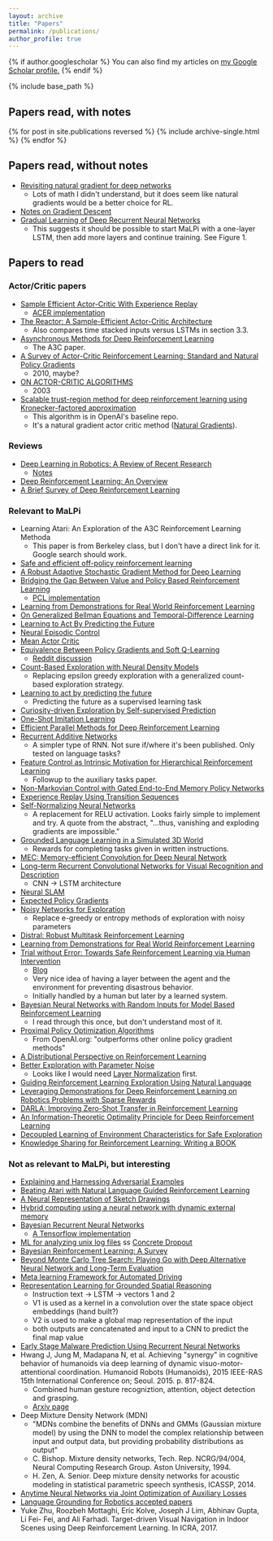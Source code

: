 ```yaml
---
layout: archive
title: "Papers"
permalink: /publications/
author_profile: true
---
```


{% if author.googlescholar %}
  You can also find my articles on <u><a href="{{author.googlescholar}}">my Google Scholar profile</a>.</u>
{% endif %}

{% include base_path %}

## Papers read, with notes

{% for post in site.publications reversed %}
  {% include archive-single.html %}
{% endfor %}

## Papers read, without notes

* [Revisiting natural gradient for deep networks](https://arxiv.org/abs/1301.3584v7)
  * Lots of math I didn't understand, but it does seem like natural gradients would be a better choice for RL.
* [Notes on Gradient Descent](https://ipvs.informatik.uni-stuttgart.de/mlr/marc/notes/gradientDescent.pdf)
* [Gradual Learning of Deep Recurrent Neural Networks](https://arxiv.org/pdf/1708.08863.pdf)
  * This suggests it should be possible to start MaLPi with a one-layer LSTM, then add more layers and continue training. See Figure 1.

## Papers to read

### Actor/Critic papers

* [Sample Efficient Actor-Critic With Experience Replay](https://arxiv.org/abs/1611.01224)
  * [ACER implementation](https://github.com/pfnet/chainerrl/blob/master/chainerrl/agents/acer.py)
* [The Reactor: A Sample-Efficient Actor-Critic Architecture](https://arxiv.org/abs/1704.04651)
  * Also compares time stacked inputs versus LSTMs in section 3.3.
* [Asynchronous Methods for Deep Reinforcement Learning](https://arxiv.org/abs/1602.01783)
  * The A3C paper.
* [A Survey of Actor-Critic Reinforcement Learning: Standard and Natural Policy Gradients](https://pdfs.semanticscholar.org/145a/42e83ec142a125da3ad845ee95027ef702e5.pdf)
  * 2010, maybe?
* [ON ACTOR-CRITIC ALGORITHMS](http://www.mit.edu/~jnt/Papers/J094-03-kon-actors.pdf)
  * 2003
* [Scalable trust-region method for deep reinforcement learning using Kronecker-factored approximation](https://arxiv.org/abs/1708.05144)
  * This algorithm is in OpenAI's baseline repo.
  * It's a natural gradient actor critic method ([Natural Gradients](http://kvfrans.com/a-intuitive-explanation-of-natural-gradient-descent/)).

### Reviews

* [Deep Learning in Robotics: A Review of Recent Research](https://arxiv.org/abs/1707.07217)
  * [Notes](/publications/2017-08-15-deep-learning-in-robotics)
* [Deep Reinforcement Learning: An Overview](https://arxiv.org/abs/1701.07274)
* [A Brief Survey of Deep Reinforcement Learning](https://arxiv.org/abs/1708.05866)

### Relevant to MaLPi

* Learning Atari: An Exploration of the A3C Reinforcement Learning Methoda
  * This paper is from Berkeley class, but I don't have a direct link for it. Google search should work.
* [Safe and efficient off-policy reinforcement learning](https://arxiv.org/abs/1606.02647)
* [A Robust Adaptive Stochastic Gradient Method for Deep Learning](https://arxiv.org/abs/1703.00788)
* [Bridging the Gap Between Value and Policy Based Reinforcement Learning](https://arxiv.org/abs/1702.08892)
  * [PCL implementation](https://github.com/pfnet/chainerrl/blob/master/chainerrl/agents/pcl.py)
* [Learning from Demonstrations for Real World Reinforcement Learning](https://arxiv.org/abs/1704.03732)
* [On Generalized Bellman Equations and Temporal-Difference Learning](https://arxiv.org/abs/1704.04463)
* [Learning to Act By Predicting the Future](https://arxiv.org/abs/1611.01779)
* [Neural Episodic Control](https://arxiv.org/abs/1703.01988)
* [Mean Actor Critic](https://arxiv.org/abs/1709.00503)
* [Equivalence Between Policy Gradients and Soft Q-Learning](https://arxiv.org/abs/1704.06440)
  * [Reddit discussion](https://www.reddit.com/r/MachineLearning/comments/6bi6np/d_glearning_taming_the_noise_in_reinforcement/)
* [Count-Based Exploration with Neural Density Models](https://arxiv.org/abs/1703.01310)
  * Replacing epsilon greedy exploration with a generalized count-based exploration strategy.
* [Learning to act by predicting the future](https://openreview.net/forum?id=rJLS7qKel&noteId=rJLS7qKel)
  * Predicting the future as a supervised learning task
* [Curiosity-driven Exploration by Self-supervised Prediction](https://pathak22.github.io/noreward-rl/)
* [One-Shot Imitation Learning](https://arxiv.org/abs/1703.07326)
* [Efficient Parallel Methods for Deep Reinforcement Learning](https://arxiv.org/abs/1705.04862v2)
* [Recurrent Additive Networks](http://www.kentonl.com/pub/llz.2017.pdf)
  * A simpler type of RNN. Not sure if/where it's been published. Only tested on language tasks?
* [Feature Control as Intrinsic Motivation for Hierarchical Reinforcement Learning](https://arxiv.org/pdf/1705.06769.pdf)
  * Followup to the auxiliary tasks paper.
* [Non-Markovian Control with Gated End-to-End Memory Policy Networks](https://arxiv.org/abs/1705.10993)
* [Experience Replay Using Transition Sequences](https://arxiv.org/abs/1705.10834)
* [Self-Normalizing Neural Networks](https://arxiv.org/abs/1706.02515)
  * A replacement for RELU activation. Looks fairly simple to implement and try. A quote from the abstract, "...thus, vanishing and exploding gradients are impossible."
* [Grounded Language Learning in a Simulated 3D World](https://arxiv.org/abs/1706.06551)
  * Rewards for completing tasks given in written instructions.
* [MEC: Memory-efficient Convolution for Deep Neural Network](https://arxiv.org/abs/1706.06873)
* [Long-term Recurrent Convolutional Networks for Visual Recognition and Description](https://arxiv.org/abs/1411.4389)
  * CNN -> LSTM architecture
* [Neural SLAM](http://arxiv.org/abs/1706.09520v1)
* [Expected Policy Gradients](https://arxiv.org/abs/1706.05374)
* [Noisy Networks for Exploration](https://arxiv.org/abs/1706.10295)
  * Replace e-greedy or entropy methods of exploration with noisy parameters
* [Distral: Robust Multitask Reinforcement Learning](https://arxiv.org/abs/1707.04175)
* [Learning from Demonstrations for Real World Reinforcement Learning](https://arxiv.org/abs/1704.03732)
* [Trial without Error: Towards Safe Reinforcement Learning via Human Intervention](https://arxiv.org/abs/1707.05173)
  * [Blog](https://owainevans.github.io/blog/hirl_blog.html)
  * Very nice idea of having a layer between the agent and the environment for preventing disastrous behavior.
  * Initially handled by a human but later by a learned system.
* [Bayesian Neural Networks with Random Inputs for Model Based Reinforcement Learning](https://medium.com/towards-data-science/bayesian-neural-networks-with-random-inputs-for-model-based-reinforcement-learning-36606a9399b4)
  * I read through this once, but don't understand most of it.
* [Proximal Policy Optimization Algorithms](https://arxiv.org/abs/1707.06347)
  * From OpenAI.org: "outperforms other online policy gradient methods"
* [A Distributional Perspective on Reinforcement Learning](https://arxiv.org/abs/1707.06887)
* [Better Exploration with Parameter Noise](https://blog.openai.com/better-exploration-with-parameter-noise/)
  * Looks like I would need [Layer Normalization](https://arxiv.org/abs/1607.06450) first.
* [Guiding Reinforcement Learning Exploration Using Natural Language](https://arxiv.org/abs/1707.08616)
* [Leveraging Demonstrations for Deep Reinforcement Learning on Robotics Problems with Sparse Rewards](https://arxiv.org/abs/1707.08817)
* [DARLA: Improving Zero-Shot Transfer in Reinforcement Learning](https://arxiv.org/abs/1707.08475)
* [An Information-Theoretic Optimality Principle for Deep Reinforcement Learning](https://arxiv.org/abs/1708.01867)
* [Decoupled Learning of Environment Characteristics for Safe Exploration](https://arxiv.org/abs/1708.02838)
* [Knowledge Sharing for Reinforcement Learning: Writing a BOOK](https://arxiv.org/abs/1709.01308)

### Not as relevant to MaLPi, but interesting

* [Explaining and Harnessing Adversarial Examples](https://arxiv.org/abs/1412.6572)
* [Beating Atari with Natural Language Guided Reinforcement Learning](http://web.stanford.edu/class/cs224n/reports/2762090.pdf)
* [A Neural Representation of Sketch Drawings](https://arxiv.org/abs/1704.03477)
* [Hybrid computing using a neural network with dynamic external memory](https://www.nature.com/articles/nature20101.epdf?author_access_token=ImTXBI8aWbYxYQ51Plys8NRgN0jAjWel9jnR3ZoTv0MggmpDmwljGswxVdeocYSurJ3hxupzWuRNeGvvXnoO8o4jTJcnAyhGuZzXJ1GEaD-Z7E6X_a9R-xqJ9TfJWBqz)
* [Bayesian Recurrent Neural Networks](https://arxiv.org/abs/1704.02798)
  * [A Tensorflow implementation](https://github.com/DeNeutoy/bayesian-rnn)
* [ML for analyzing unix log files](https://www.google.com/#safe=off&q=unix+log+files+machine+learning+detect+outliers)
ss [Concrete Dropout](https://arxiv.org/abs/1705.07832)
* [Bayesian Reinforcement Learning: A Survey](https://arxiv.org/abs/1609.04436)
* [Beyond Monte Carlo Tree Search: Playing Go with Deep Alternative Neural Network and Long-Term Evaluation](https://arxiv.org/abs/1706.04052)
* [Meta learning Framework for Automated Driving](https://arxiv.org/abs/1706.04038)
* [Representation Learning for Grounded Spatial Reasoning](https://arxiv.org/pdf/1707.03938.pdf)
  * Instruction text -> LSTM -> vectors 1 and 2
  * V1 is used as a kernel in a convolution over the state space object embeddings (hand built?)
  * V2 is used to make a global map representation of the input
  * both outputs are concatenated and input to a CNN to predict the final map value
* [Early Stage Malware Prediction Using Recurrent Neural Networks](https://arxiv.org/abs/1708.03513)
* Hwang J, Jung M, Madapana N, et al. Achieving "synergy" in cognitive behavior of humanoids via deep learning of dynamic visuo-motor-attentional coordination. Humanoid Robots (Humanoids), 2015 IEEE-RAS 15th International Conference on; Seoul. 2015. p. 817-824.
  * Combined human gesture recogniztion, attention, object detection and grasping.
  * [Arxiv page](https://arxiv.org/abs/1507.02347)
* Deep Mixture Density Network (MDN)
  *  "MDNs combine the benefits of DNNs and GMMs (Gaussian mixture model)  by using the DNN to model the complex relationship between input and output data, but providing probability distributions as output"
  * C. Bishop. Mixture density networks, Tech. Rep. NCRG/94/004, Neural Computing Research Group. Aston University, 1994.
  * H. Zen, A. Senior. Deep mixture density networks for acoustic modeling in statistical parametric speech synthesis, ICASSP, 2014.
* [Anytime Neural Networks via Joint Optimization of Auxiliary Losses](https://arxiv.org/abs/1708.06832)
* [Language Grounding for Robotics accepted papers](https://robonlp2017.github.io/accepted.html)
* Yuke Zhu, Roozbeh Mottaghi, Eric Kolve, Joseph J Lim, Abhinav Gupta, Li Fei- Fei, and Ali Farhadi. Target-driven Visual Navigation in Indoor Scenes using Deep Reinforcement Learning. In ICRA, 2017.
